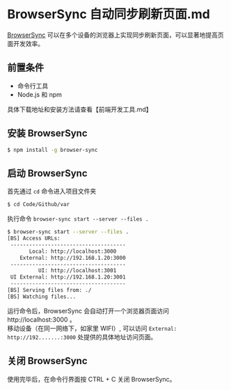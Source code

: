 # BrowserSync 自动同步刷新页面.md

[BrowserSync](https://www.browsersync.io/) 可以在多个设备的浏览器上实现同步刷新页面，可以显著地提高页面开发效率。

## 前置条件
* 命令行工具
* Node.js 和 npm

具体下载地址和安装方法请查看【前端开发工具.md】

## 安装 BrowserSync
```bash
$ npm install -g browser-sync
```

## 启动 BrowserSync
首先通过 `cd` 命令进入项目文件夹
```bash
$ cd Code/Github/var
```
执行命令 `browser-sync start --server --files .`
```bash
$ browser-sync start --server --files .
[BS] Access URLs:
 -------------------------------------
       Local: http://localhost:3000
    External: http://192.168.1.20:3000
 -------------------------------------
          UI: http://localhost:3001
 UI External: http://192.168.1.20:3001
 -------------------------------------
[BS] Serving files from: ./
[BS] Watching files...
```
运行命令后，BrowserSync 会自动打开一个浏览器页面访问 http://localhost:3000 。  
移动设备（在同一网络下，如家里 WIFI）, 可以访问 `External: http://192.......:3000` 处提供的具体地址访问页面。

## 关闭 BrowserSync
使用完毕后，在命令行界面按 CTRL + C 关闭 BrowserSync。




